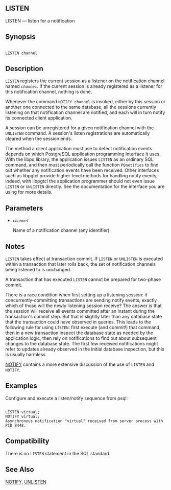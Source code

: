 ## LISTEN

LISTEN — listen for a notification

## Synopsis

```

LISTEN channel
```

## Description

`LISTEN` registers the current session as a listener on the notification channel named *`channel`*. If the current session is already registered as a listener for this notification channel, nothing is done.

Whenever the command `NOTIFY channel` is invoked, either by this session or another one connected to the same database, all the sessions currently listening on that notification channel are notified, and each will in turn notify its connected client application.

A session can be unregistered for a given notification channel with the `UNLISTEN` command. A session's listen registrations are automatically cleared when the session ends.

The method a client application must use to detect notification events depends on which PostgreSQL application programming interface it uses. With the libpq library, the application issues `LISTEN` as an ordinary SQL command, and then must periodically call the function `PQnotifies` to find out whether any notification events have been received. Other interfaces such as libpgtcl provide higher-level methods for handling notify events; indeed, with libpgtcl the application programmer should not even issue `LISTEN` or `UNLISTEN` directly. See the documentation for the interface you are using for more details.

## Parameters

* *`channel`*

    Name of a notification channel (any identifier).

## Notes

`LISTEN` takes effect at transaction commit. If `LISTEN` or `UNLISTEN` is executed within a transaction that later rolls back, the set of notification channels being listened to is unchanged.

A transaction that has executed `LISTEN` cannot be prepared for two-phase commit.

There is a race condition when first setting up a listening session: if concurrently-committing transactions are sending notify events, exactly which of those will the newly listening session receive? The answer is that the session will receive all events committed after an instant during the transaction's commit step. But that is slightly later than any database state that the transaction could have observed in queries. This leads to the following rule for using `LISTEN`: first execute (and commit!) that command, then in a new transaction inspect the database state as needed by the application logic, then rely on notifications to find out about subsequent changes to the database state. The first few received notifications might refer to updates already observed in the initial database inspection, but this is usually harmless.

[NOTIFY](sql-notify.html "NOTIFY") contains a more extensive discussion of the use of `LISTEN` and `NOTIFY`.

## Examples

Configure and execute a listen/notify sequence from psql:

```

LISTEN virtual;
NOTIFY virtual;
Asynchronous notification "virtual" received from server process with PID 8448.
```

## Compatibility

There is no `LISTEN` statement in the SQL standard.

## See Also

[NOTIFY](sql-notify.html "NOTIFY"), [UNLISTEN](sql-unlisten.html "UNLISTEN")